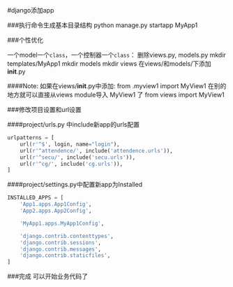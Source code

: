 #django添加app

###执行命令生成基本目录结构
python manage.py startapp MyApp1

###个性优化

一个model一个`class`，一个控制器一个`class`：
删除views.py, models.py
mkdir templates/MyApp1
mkdir models
mkdir views
在views/和models/下添加 __init__.py

####Note:
如果在views/__init__.py中添加:
from .myview1 import MyView1
在别的地方就可以直接从views module导入 MyView1 了
from views import MyView1

###修改项目设置和url设置

####project/urls.py 中include新app的urls配置
```python
urlpatterns = [
    url(r'^$', login, name="login"),
    url(r'^attendence/', include('attendence.urls')),
    url(r'^secu/', include('secu.urls')),
    url(r'^cg/', include('cg.urls')),
]
```

####project/settings.py中配置新app为Installed
```python
INSTALLED_APPS = [
    'App1.apps.App1Config',
    'App2.apps.App2Config',    

    'MyApp1.apps.MyApp1Config',

    'django.contrib.contenttypes',
    'django.contrib.sessions',
    'django.contrib.messages',
    'django.contrib.staticfiles',
]
```

###完成
可以开始业务代码了